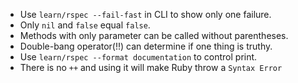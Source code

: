 - Use ``learn/rspec --fail-fast`` in CLI to show only one failure.
- Only ``nil`` and ``false`` equal ``false``.
- Methods with only parameter can be called without parentheses.
- Double-bang operator(!!) can determine if one thing is truthy.
- Use ``learn/rspec --format documentation`` to control print.
- There is no ``++`` and using it will make Ruby throw a ``Syntax Error``